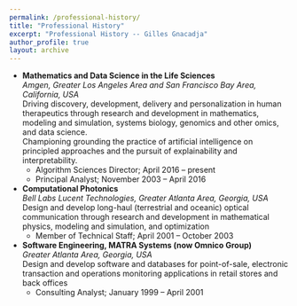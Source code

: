 ```yaml
---
permalink: /professional-history/
title: "Professional History"
excerpt: "Professional History -- Gilles Gnacadja"
author_profile: true
layout: archive
---
```


<link rel="stylesheet" href="/assets/css/my-style.css"/>

* **Mathematics and Data Science in the Life Sciences**<br/>
  *Amgen, Greater Los Angeles Area and San Francisco Bay Area, California, USA*<br/>
  Driving discovery, development, delivery and personalization in human therapeutics through research and development in mathematics, modeling and simulation, systems biology, genomics and other omics, and data science.<br/> Championing grounding the practice of artificial intelligence on principled approaches and the pursuit of explainability and interpretability.
  * Algorithm Sciences Director; April 2016 &ndash; present
  * Principal Analyst; November 2003 &ndash; April 2016
* **Computational Photonics**<br/>
  *Bell Labs Lucent Technologies, Greater Atlanta Area, Georgia, USA*<br/>
  Design and develop long-haul (terrestrial and oceanic) optical communication through research and development in mathematical physics, modeling and simulation, and optimization
  * Member of Technical Staff; April 2001 &ndash; October 2003
* **Software Engineering, MATRA Systems (now Omnico Group)**<br/>
  *Greater Atlanta Area, Georgia, USA*<br/>
  Design and develop software and databases for point-of-sale, electronic transaction and operations monitoring applications in retail stores and back offices
  * Consulting Analyst; January 1999 &ndash; April 2001
